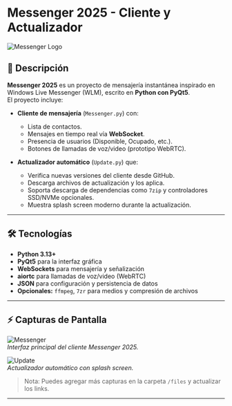 # Messenger 2025 - Cliente y Actualizador

![Messenger Logo](https://raw.githubusercontent.com/mggons93/Messenger/refs/heads/main/files/update.ico)

## 📌 Descripción

**Messenger 2025** es un proyecto de mensajería instantánea inspirado en Windows Live Messenger (WLM), escrito en **Python con PyQt5**.  
El proyecto incluye:

- **Cliente de mensajería** (`Messenger.py`) con:
  - Lista de contactos.
  - Mensajes en tiempo real vía **WebSocket**.
  - Presencia de usuarios (Disponible, Ocupado, etc.).
  - Botones de llamadas de voz/video (prototipo WebRTC).

- **Actualizador automático** (`Update.py`) que:
  - Verifica nuevas versiones del cliente desde GitHub.
  - Descarga archivos de actualización y los aplica.
  - Soporta descarga de dependencias como `7zip` y controladores SSD/NVMe opcionales.
  - Muestra splash screen moderno durante la actualización.

---

## 🛠 Tecnologías

- **Python 3.13+**
- **PyQt5** para la interfaz gráfica
- **WebSockets** para mensajería y señalización
- **aiortc** para llamadas de voz/video (WebRTC)
- **JSON** para configuración y persistencia de datos
- **Opcionales:** `ffmpeg`, `7zr` para medios y compresión de archivos

---

## ⚡ Capturas de Pantalla

![Messenger](https://raw.githubusercontent.com/mggons93/Messenger/refs/heads/main/files/messenger_screenshot.png)  
*Interfaz principal del cliente Messenger 2025.*

![Update](https://raw.githubusercontent.com/mggons93/Messenger/refs/heads/main/files/update_screenshot.png)  
*Actualizador automático con splash screen.*

> Nota: Puedes agregar más capturas en la carpeta `/files` y actualizar los links.

---

